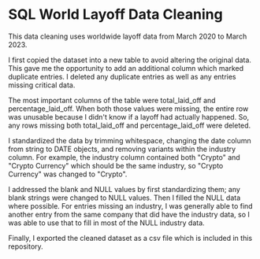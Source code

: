 # SQL World Layoff Data Cleaning

This data cleaning uses worldwide layoff data from March 2020 to March 2023.

I first copied the dataset into a new table to avoid altering the original data. This gave me the opportunity to add an additional column which marked duplicate entries. I deleted any duplicate entries as well as any entries missing critical data.

The most important columns of the table were total_laid_off and percentage_laid_off. When both those values were missing, the entire row was unusable because I didn't know if a layoff had actually happened. So, any rows missing both total_laid_off and percentage_laid_off were deleted.

I standardized the data by trimming whitespace, changing the date column from string to DATE objects, and removing variants within the industry column. For example, the industry column contained both "Crypto" and "Crypto Currency" which should be the same industry, so "Crypto Currency" was changed to "Crypto".

I addressed the blank and NULL values by first standardizing them; any blank strings were changed to NULL values. Then I filled the NULL data where possible. For entries missing an industry, I was generally able to find another entry from the same company that did have the industry data, so I was able to use that to fill in most of the NULL industry data.

Finally, I exported the cleaned dataset as a csv file which is included in this repository.